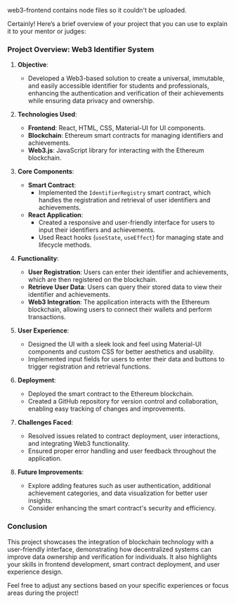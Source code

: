 web3-frontend contains node files so it couldn't be uploaded.



Certainly! Here’s a brief overview of your project that you can use to explain it to your mentor or judges:

### Project Overview: Web3 Identifier System

1. **Objective**: 
   - Developed a Web3-based solution to create a universal, immutable, and easily accessible identifier for students and professionals, enhancing the authentication and verification of their achievements while ensuring data privacy and ownership.

2. **Technologies Used**: 
   - **Frontend**: React, HTML, CSS, Material-UI for UI components.
   - **Blockchain**: Ethereum smart contracts for managing identifiers and achievements.
   - **Web3.js**: JavaScript library for interacting with the Ethereum blockchain.

3. **Core Components**:
   - **Smart Contract**: 
     - Implemented the `IdentifierRegistry` smart contract, which handles the registration and retrieval of user identifiers and achievements.
   - **React Application**:
     - Created a responsive and user-friendly interface for users to input their identifiers and achievements.
     - Used React hooks (`useState`, `useEffect`) for managing state and lifecycle methods.

4. **Functionality**:
   - **User Registration**: Users can enter their identifier and achievements, which are then registered on the blockchain.
   - **Retrieve User Data**: Users can query their stored data to view their identifier and achievements.
   - **Web3 Integration**: The application interacts with the Ethereum blockchain, allowing users to connect their wallets and perform transactions.

5. **User Experience**:
   - Designed the UI with a sleek look and feel using Material-UI components and custom CSS for better aesthetics and usability.
   - Implemented input fields for users to enter their data and buttons to trigger registration and retrieval functions.

6. **Deployment**:
   - Deployed the smart contract to the Ethereum blockchain.
   - Created a GitHub repository for version control and collaboration, enabling easy tracking of changes and improvements.

7. **Challenges Faced**:
   - Resolved issues related to contract deployment, user interactions, and integrating Web3 functionality.
   - Ensured proper error handling and user feedback throughout the application.

8. **Future Improvements**:
   - Explore adding features such as user authentication, additional achievement categories, and data visualization for better user insights.
   - Consider enhancing the smart contract's security and efficiency.

### Conclusion
This project showcases the integration of blockchain technology with a user-friendly interface, demonstrating how decentralized systems can improve data ownership and verification for individuals. It also highlights your skills in frontend development, smart contract deployment, and user experience design.

Feel free to adjust any sections based on your specific experiences or focus areas during the project!
